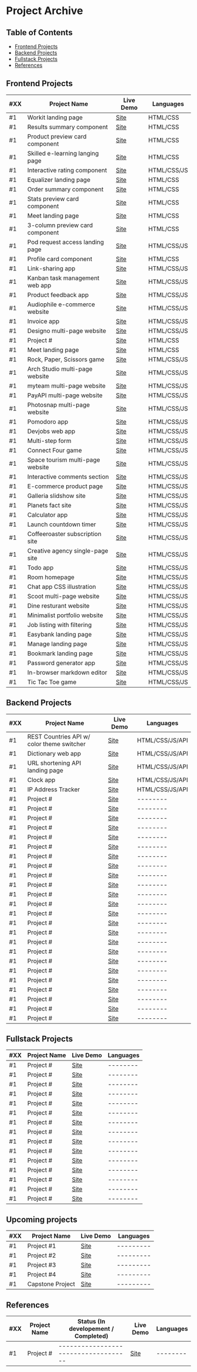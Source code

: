 # Project Archive

## Table of Contents

- [Frontend Projects](#frontend-projects)
- [Backend Projects](#backend-projects)
- [Fullstack Projects](#fullstack-projects)
- [References](#references)

## Frontend Projects

| #XX | Project Name                                          | Live Demo | Languages |
| --- | ------------------------------------------------------| --------- | --------- |
| #1  | Workit landing page                                   | [Site]()  | HTML/CSS  |
| #1  | Results summary component                             | [Site]()  | HTML/CSS  |
| #1  | Product preview card component                        | [Site]()  | HTML/CSS  |
| #1  | Skilled e-learning langing page                       | [Site]()  | HTML/CSS  |
| #1  | Interactive rating component                          | [Site]()  | HTML/CSS/JS |
| #1  | Equalizer landing page                                | [Site]()  | HTML/CSS |
| #1  | Order summary component                               | [Site]()  | HTML/CSS |
| #1  | Stats preview card component                          | [Site]()  | HTML/CSS |
| #1  | Meet landing page                                     | [Site]()  | HTML/CSS |
| #1  | 3-column preview card component                       | [Site]()  | HTML/CSS |
| #1  | Pod request access landing page                       | [Site]()  | HTML/CSS/JS |
| #1  | Profile card component                                | [Site]()  | HTML/CSS |
| #1  | Link-sharing app                                      | [Site]()  | HTML/CSS/JS |
| #1  | Kanban task management web app                        | [Site]()  | HTML/CSS/JS |
| #1  | Product feedback app                                  | [Site]()  | HTML/CSS/JS |
| #1  | Audiophile e-commerce website                         | [Site]()  | HTML/CSS/JS |
| #1  | Invoice app                                           | [Site]()  | HTML/CSS/JS |
| #1  | Designo multi-page website                            | [Site]()  | HTML/CSS/JS |
| #1  | Project #                                             | [Site]()  | HTML/CSS |
| #1  | Meet landing page                                     | [Site]()  | HTML/CSS |
| #1  | Rock, Paper, Scissors game                            | [Site]()  | HTML/CSS/JS |
| #1  | Arch Studio multi-page website                        | [Site]()  | HTML/CSS/JS |
| #1  | myteam multi-page website                             | [Site]()  | HTML/CSS/JS |
| #1  | PayAPI multi-page website                             | [Site]()  | HTML/CSS/JS |
| #1  | Photosnap multi-page website                          | [Site]()  | HTML/CSS/JS |
| #1  | Pomodoro app                                          | [Site]()  | HTML/CSS/JS |
| #1  | Devjobs web app                                       | [Site]()  | HTML/CSS/JS |
| #1  | Multi-step form                                       | [Site]()  | HTML/CSS/JS |
| #1  | Connect Four game                                     | [Site]()  | HTML/CSS/JS |
| #1  | Space tourism multi-page website                      | [Site]()  | HTML/CSS/JS |
| #1  | Interactive comments section                          | [Site]()  | HTML/CSS/JS |
| #1  | E-commerce product page                               | [Site]()  | HTML/CSS/JS |
| #1  | Galleria slidshow site                                | [Site]()  | HTML/CSS/JS |
| #1  | Planets fact site                                     | [Site]()  | HTML/CSS/JS |
| #1  | Calculator app                                        | [Site]()  | HTML/CSS/JS |
| #1  | Launch countdown timer                                | [Site]()  | HTML/CSS/JS |
| #1  | Coffeeroaster subscription site                       | [Site]()  | HTML/CSS/JS | 
| #1  | Creative agency single-page site                      | [Site]()  | HTML/CSS/JS |
| #1  | Todo app                                              | [Site]()  | HTML/CSS/JS |
| #1  | Room homepage                                         | [Site]()  | HTML/CSS/JS |
| #1  | Chat app CSS illustration                             | [Site]()  | HTML/CSS/JS |
| #1  | Scoot multi-page website                              | [Site]()  | HTML/CSS/JS |
| #1  | Dine resturant website                                | [Site]()  | HTML/CSS/JS |
| #1  | Minimalist portfolio website                          | [Site]()  | HTML/CSS/JS |
| #1  | Job listing with filtering                            | [Site]()  | HTML/CSS/JS |
| #1  | Easybank landing page                                 | [Site]()  | HTML/CSS/JS |
| #1  | Manage landing page                                   | [Site]()  | HTML/CSS/JS |
| #1  | Bookmark landing page                                 | [Site]()  | HTML/CSS/JS |
| #1  | Password generator app                                | [Site]()  | HTML/CSS/JS |
| #1  | In-browser markdown editor                            | [Site]()  | HTML/CSS/JS |
| #1  | Tic Tac Toe game                                      | [Site]()  | HTML/CSS/JS |


## Backend Projects

| #XX | Project Name                                          | Live Demo | Languages |
| --- | ------------------------------------------------------| --------- | --------- |
| #1  | REST Countries API w/ color theme switcher            | [Site]()  | HTML/CSS/JS/API |
| #1  | Dictionary web app                                    | [Site]()  | HTML/CSS/JS/API |
| #1  | URL shortening API landing page                       | [Site]()  | HTML/CSS/JS/API |
| #1  | Clock app                                             | [Site]()  | HTML/CSS/JS/API |
| #1  | IP Address Tracker                                    | [Site]()  | HTML/CSS/JS/API |
| #1  | Project #                           | [Site]()  | --------  |
| #1  | Project #                           | [Site]()  | --------  |
| #1  | Project #                           | [Site]()  | --------  |
| #1  | Project #                           | [Site]()  | --------  |
| #1  | Project #                           | [Site]()  | --------  |
| #1  | Project #                           | [Site]()  | --------  |
| #1  | Project #                           | [Site]()  | --------  |
| #1  | Project #                           | [Site]()  | --------  |
| #1  | Project #                           | [Site]()  | --------  |
| #1  | Project #                           | [Site]()  | --------  |
| #1  | Project #                           | [Site]()  | --------  |
| #1  | Project #                           | [Site]()  | --------  |
| #1  | Project #                           | [Site]()  | --------  |
| #1  | Project #                           | [Site]()  | --------  |
| #1  | Project #                           | [Site]()  | --------  |
| #1  | Project #                           | [Site]()  | --------  |
| #1  | Project #                           | [Site]()  | --------  |
| #1  | Project #                           | [Site]()  | --------  |
| #1  | Project #                           | [Site]()  | --------  |
| #1  | Project #                           | [Site]()  | --------  |
| #1  | Project #                           | [Site]()  | --------  |
| #1  | Project #                           | [Site]()  | --------  |
| #1  | Project #                           | [Site]()  | --------  |
| #1  | Project #                           | [Site]()  | --------  |



## Fullstack Projects

| #XX | Project Name                                          | Live Demo | Languages |
| --- | ------------------------------------------------------| --------- | --------- |
| #1  | Project #                                             | [Site]()  | --------  |
| #1  | Project #                                             | [Site]()  | --------  |
| #1  | Project #                                             | [Site]()  | --------  |
| #1  | Project #                                             | [Site]()  | --------  |
| #1  | Project #                                             | [Site]()  | --------  |
| #1  | Project #                                             | [Site]()  | --------  |
| #1  | Project #                                             | [Site]()  | --------  |
| #1  | Project #                                             | [Site]()  | --------  |
| #1  | Project #                                             | [Site]()  | --------  |
| #1  | Project #                                             | [Site]()  | --------  |
| #1  | Project #                                             | [Site]()  | --------  |
| #1  | Project #                                             | [Site]()  | --------  |
| #1  | Project #                                             | [Site]()  | --------  |
| #1  | Project #                                             | [Site]()  | --------  |
| #1  | Project #                                             | [Site]()  | --------  |


## Upcoming projects

| #XX | Project Name                                          | Live Demo | Languages |
| --- | ----------------------------------------------------- | --------- | --------- |
| #1  | Project #1                                            | [Site]()  | --------- |
| #1  | Project #2                                            | [Site]()  | --------- |
| #1  | Project #3                                            | [Site]()  | --------- |
| #1  | Project #4                                            | [Site]()  | --------- |
| #1  | Capstone Project                                      | [Site]()  | --------- |



## References

| #XX | Project Name | Status (In developement / Completed) | Live Demo | Languages |
| --- | ------------ | ------------------------------------ |---------- | --------- |
| #1  | Project #    | ------------------------------------ | [Site]()  | --------  |




